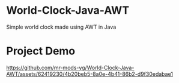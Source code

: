 # World-Clock-Java-AWT
Simple world clock made using AWT in Java 

# Project Demo
https://github.com/mr-mods-yg/World-Clock-Java-AWT/assets/62419230/4b20beb5-8a0e-4b41-86b2-d9f30edabae1

